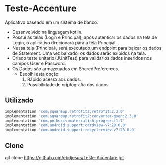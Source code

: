 # Teste-Accenture

Aplicativo baseado em um sistema de banco.
* Desenvolvido na linguagem kotlin.
* Possui as telas (Login e Principal), após autenticar os dados na tela de Login, o aplicativo direcionará para a tela Principal.
* Nessa tela (Principal), será executado um endpoint para baixar os dados de Statement. Uma vez baixado, os dados serão exibidos na tela.
* Criado teste unitário (JUnitTest) para validar os dados inseridos nos campos User e Password.
* Os Dados são armazenados em SharedPreferences.
  * Escolhi esta opção:
    1. Rápido acesso aos dados.
    2. Possíbilidade de criptografia dos dados.

## Utilizado
```python
implementation 'com.squareup.retrofit2:retrofit:2.3.0'
implementation 'com.squareup.retrofit2:converter-gson:2.3.0'
implementation 'com.pnikosis:materialish-progress:1.7'
implementation 'com.android.support:cardview-v7:28.0.0'
implementation 'com.android.support:recyclerview-v7:28.0.0'
```

## Clone
git clone https://github.com/ebdjesus/Teste-Accenture.git

